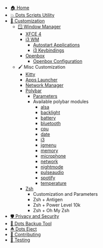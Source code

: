 - [🏠 Home](Home)
- [💥 Dots Scripts Utility](Dots-Scripts)
- [🎨 Customization](Customization)
  - [🪟 Window Manager](Window-Managers)
    - [XFCE 4](Xfce4)
    - [i3 WM](i3)
      - [Autostart Applications](i3#autostart-applications)
      - [i3 Keybindings](i3#i3-keybindings)
    - [Openbox](Openbox)
      - [Openbox Configuration](Openbox#openbox-configuration)
  - 🖌️ Misc Customization
    - [Kitty](Kitty)
    - [Apps Launcher](./Rofi:-Apps-Launcher)
    - [Network Manager](Network-Manager)
    - [Polybar](Polybar)
      - [Parameters](Polybar#parameters)
      - Available polybar modules
        - [alsa](./Polybar-Modules:-alsa)
        - [backlight](./Polybar-Modules:-backlight)
        - [battery](./Polybar-Modules:-battery)
        - [bluetooth](./Polybar-Modules:-bluetooth)
        - [cpu](./Polybar-Modules:-cpu)
        - [date](./Polybar-Modules:-date)
        - [i3](./Polybar-Modules:-i3)
        - [jgmenu](./Polybar-Modules:-jgmenu)
        - [memory](./Polybar-Modules:-memory)
        - [microphone](./Polybar-Modules:-microphone)
        - [network](./Polybar-Modules:-network)
        - [nightmode](./Polybar-Modules:-nightmode)
        - [pulseaudio](./Polybar-Modules:-pulseaudio)
        - [spotify](./Polybar-Modules:-spotify)
        - [temperature](./Polybar-Modules:-temperature)
    - [Zsh](Zsh)
      - Customization and Parameters
      - Zsh + Antigen
      - Zsh + Power Level 10k
      - Zsh + Oh My Zsh
- [🛡️ Privacy and Security](Security)
- [📁 Dots Backup Tool](Dots-Backup)
- [⏏️ Dots Eject](Dots-Eject)
- [💯 Contributing](CONTRIBUTING)
- [🧪 Testing](Testing)
